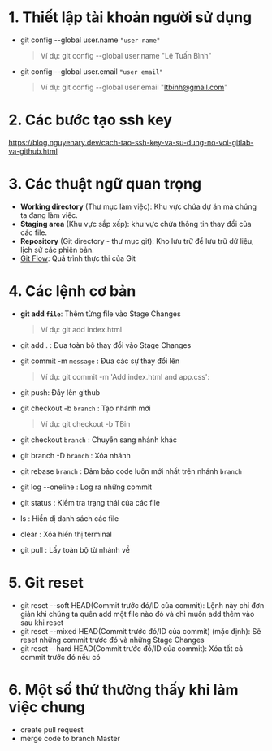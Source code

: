 # 1. Thiết lập tài khoản người sử dụng

- git config --global user.name `"user name"`

  > Ví dụ: git config --global user.name "Lê Tuấn Bình"

- git config --global user.email `"user email"`

  > Ví dụ: git config --global user.email "ltbinh@gmail.com"

# 2. Các bước tạo ssh key

https://blog.nguyenary.dev/cach-tao-ssh-key-va-su-dung-no-voi-gitlab-va-github.html

# 3. Các thuật ngữ quan trọng

- **Working directory** (Thư mục làm việc): Khu vực chứa dự án mà chúng ta đang làm việc.
- **Staging area** (Khu vực sắp xếp): khu vực chứa thông tin thay đổi của các file.
- **Repository** (Git directory - thư mục git): Kho lưu trữ để lưu trữ dữ liệu, lịch sử các phiên bản.
- [Git Flow](https://i.stack.imgur.com/1ijIQ.png): Quá trình thực thi của Git

# 4. Các lệnh cơ bản

- **git add `file`**: Thêm từng file vào Stage Changes

  > Ví dụ: git add index.html

- git add . : Đưa toàn bộ thay đổi vào Stage Changes
- git commit -m `message` : Đưa các sự thay đổi lên

  > Ví dụ: git commit -m 'Add index.html and app.css':

- git push: Đẩy lên github
- git checkout -b `branch` : Tạo nhánh mới

  > Ví dụ: git checkout -b TBin

- git checkout `branch` : Chuyển sang nhánh khác
- git branch -D `branch` : Xóa nhánh
- git rebase `branch` : Đảm bảo code luôn mới nhất trên nhánh `branch`
- git log --oneline : Log ra những commit
- git status : Kiểm tra trạng thái của các file
- ls : Hiển dị danh sách các file
- clear : Xóa hiển thị terminal
- git pull : Lấy toàn bộ từ nhánh về

# 5. Git reset

- git reset --soft HEAD(Commit trước đó/ID của commit): Lệnh này chỉ đơn giản khi chúng ta quên add một file nào đó và chỉ muốn add thêm vào sau khi reset
- git reset --mixed HEAD(Commit trước đó/ID của commit) (mặc định): Sẽ reset những commit trước đó và những Stage Changes
- git reset --hard HEAD(Commit trước đó/ID của commit): Xóa tất cả commit trước đó nếu có

# 6. Một số thứ thường thấy khi làm việc chung

- create pull request
- merge code to branch Master
